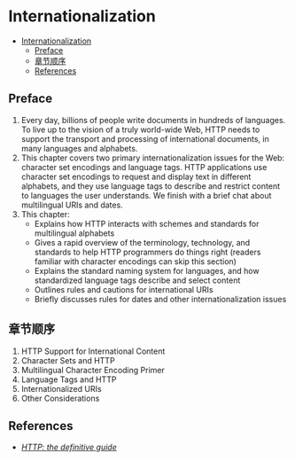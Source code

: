 # Internationalization


<!-- TOC -->

- [Internationalization](#internationalization)
    - [Preface](#preface)
    - [章节顺序](#%E7%AB%A0%E8%8A%82%E9%A1%BA%E5%BA%8F)
    - [References](#references)

<!-- /TOC -->


## Preface
1. Every day, billions of people write documents in hundreds of languages. To live up to the vision of a truly world-wide Web, HTTP needs to support the transport and processing of international documents, in many languages and alphabets.
2. This chapter covers two primary internationalization issues for the Web: character set encodings and language tags. HTTP applications use character set encodings to request and display text in different alphabets, and they use language tags to describe and restrict content to languages the user understands. We finish with a brief chat about multilingual URIs and dates. 
3. This chapter:
    * Explains how HTTP interacts with schemes and standards for multilingual alphabets
    * Gives a rapid overview of the terminology, technology, and standards to help HTTP programmers do things right (readers familiar with character encodings can skip this section)
    * Explains the standard naming system for languages, and how standardized language tags describe and select content
    * Outlines rules and cautions for international URIs
    * Briefly discusses rules for dates and other internationalization issues


## 章节顺序
1. HTTP Support for International Content
2. Character Sets and HTTP
3. Multilingual Character Encoding Primer
4. Language Tags and HTTP
5. Internationalized URIs
6. Other Considerations


## References
* [*HTTP: the definitive guide*](https://book.douban.com/subject/1440226/)
